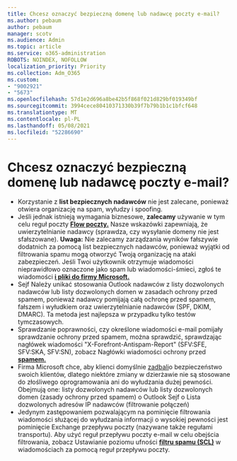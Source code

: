 ```yaml
---
title: Chcesz oznaczyć bezpieczną domenę lub nadawcę poczty e-mail?
ms.author: pebaum
author: pebaum
manager: scotv
ms.audience: Admin
ms.topic: article
ms.service: o365-administration
ROBOTS: NOINDEX, NOFOLLOW
localization_priority: Priority
ms.collection: Adm_O365
ms.custom:
- "9002921"
- "5673"
ms.openlocfilehash: 57d1e2d696a8be42b5f868f021d829bf019349bf
ms.sourcegitcommit: 3994cece80410371330b39f7b79b1b1c1bfcf648
ms.translationtype: MT
ms.contentlocale: pl-PL
ms.lasthandoff: 05/08/2021
ms.locfileid: "52286690"
---
```

# <a name="need-to-mark-a-domain-or-email-sender-safe"></a>Chcesz oznaczyć bezpieczną domenę lub nadawcę poczty e-mail?

- Korzystanie z **list bezpiecznych nadawców** nie jest zalecane, ponieważ otwiera organizację na spam, wyłudzy i spoofing.
- Jeśli jednak istnieją wymagania biznesowe, **zalecamy** używanie w tym celu reguł poczty **[Flow poczty.](https://docs.microsoft.com/microsoft-365/security/office-365-security/create-safe-sender-lists-in-office-365?view=o365-worldwide#recommended-use-mail-flow-rules)** Nasze wskazówki zapewniają, że uwierzytelnianie nadawcy (sprawdza, czy wysyłanie domeny nie jest sfałszowane). **Uwaga:** Nie zalecamy zarządzania wyników fałszywie dodatnich za pomocą list bezpiecznych nadawców, ponieważ wyjątki od filtrowania spamu mogą otworzyć Twoją organizację na ataki zabezpieczeń. Jeśli Twoi użytkownik otrzymuje wiadomości nieprawidłowo oznaczone jako spam lub wiadomości-śmieci, zgłoś te wiadomości **[i pliki do firmy Microsoft.](https://protection.office.com/reportsubmission)**
- Sejf Należy unikać stosowania Outlook nadawców z listy dozwolonych nadawców  lub listy dozwolonych domen w zasadach ochrony przed spamem, ponieważ nadawcy pomijają całą ochronę przed spamem, fałszem i wyłudkiem oraz uwierzytelnianie nadawców (SPF, DKIM, DMARC). Ta metoda jest najlepsza w przypadku tylko testów tymczasowych.
- Sprawdzanie poprawności, czy określone wiadomości e-mail pomijały sprawdzanie ochrony przed spamem, można sprawdzić, sprawdzając nagłówek wiadomości "X-Forefront-Antispam-Report" (SFV:SFE, SFV:SKA, SFV:SN), zobacz Nagłówki wiadomości ochrony przed **[spamem.](https://docs.microsoft.com/microsoft-365/security/office-365-security/anti-spam-message-headers)**
- Firma Microsoft chce, aby klienci domyślnie [zadbali](https://docs.microsoft.com/microsoft-365/security/office-365-security/secure-by-default#exceptions)o bezpieczeństwo swoich klientów, dlatego niektóre zmiany w dzierżawie nie są stosowane do złośliwego oprogramowania ani do wyłudzania dużej pewności. Obejmują one: listy dozwolonych nadawców lub listy dozwolonych domen (zasady ochrony przed spamem) o Outlook Sejf o Lista dozwolonych adresów IP nadawców (filtrowanie połączeń) 
- Jedynym zastępowaniem pozwalającym na pominięcie filtrowania wiadomości służącej do wyłudzania informacji o wysokiej pewności jest pominięcie Exchange przepływu poczty (nazywane także regułami transportu). Aby użyć reguł przepływu poczty e-mail w celu obejścia filtrowania, zobacz Ustawianie poziomu ufności **[filtru spamu (SCL)](https://docs.microsoft.com/microsoft-365/security/office-365-security/use-mail-flow-rules-to-set-the-spam-confidence-level-scl-in-messages)** w wiadomościach za pomocą reguł przepływu poczty.